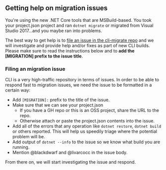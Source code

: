## Getting help on migration issues
You're using the new .NET Core tools that are MSBuild-based. You took your project.json project and ran `dotnet migrate` or migrated from Visual Studio 2017...and you maybe ran into problems. 

The best way to get help is to [file an issue in the cli-migrate repo](https://github.com/dotnet/cli-migrate/issues/new) and we will investigate and provide help and/or fixes as part of new CLI builds. Please make sure to read the instructions below and to **add the [MIGRATION] prefix to the issue title**.

### Filing an migration issue 
CLI is a very high-traffic repository in terms of issues. In order to be able to respond fast to migration issues, we need the issue to be formatted in a certain way:

* Add `[MIGRATION]:` prefix to the title of the issue.
* Make sure that we can see your project.json
   * If you have a GH repo or this is an OSS project, share the URL to the repo.
   * Otherwise attach or paste the project.json contents into the issue.
 * Add all of the errors that any operation like `dotnet restore`, `dotnet build` or others reported. This will help us speedily triage where the potential problem will be. 
* Add output of `dotnet --info` to the issue so we know what build you are running. 
* Mention @blackdwarf and @livarcocc in the issue body. 

From there on, we will start investigating the issue and respond. 

